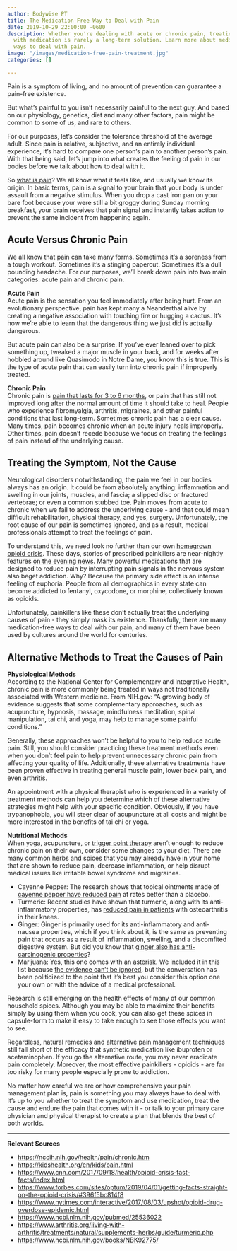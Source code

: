 ```yaml
---
author: Bodywise PT
title: The Medication-Free Way to Deal with Pain
date: 2019-10-29 22:00:00 -0600
description: Whether you're dealing with acute or chronic pain, treating that pain
  with medication is rarely a long-term solution. Learn more about medication-free
  ways to deal with pain.
image: "/images/medication-free-pain-treatment.jpg"
categories: []

---
```

Pain is a symptom of living, and no amount of prevention can guarantee a pain-free existence.

But what’s painful to you isn’t necessarily painful to the next guy. And based on our physiology, genetics, diet and many other factors, pain might be common to some of us, and rare to others.

For our purposes, let’s consider the tolerance threshold of the average adult. Since pain is relative, subjective, and an entirely individual experience, it’s hard to compare one person’s pain to another person’s pain. With that being said, let’s jump into what creates the feeling of pain in our bodies before we talk about how to deal with it.

So [what is pain](https://kidshealth.org/en/kids/pain.html)? We all know what it feels like, and usually we know its origin. In basic terms, pain is a signal to your brain that your body is under assault from a negative stimulus. When you drop a cast iron pan on your bare foot because your were still a bit groggy during Sunday morning breakfast, your brain receives that pain signal and instantly takes action to prevent the same incident from happening again.

## Acute Versus Chronic Pain

We all know that pain can take many forms. Sometimes it’s a soreness from a tough workout. Sometimes it’s a stinging papercut. Sometimes it’s a dull pounding headache. For our purposes, we’ll break down pain into two main categories: acute pain and chronic pain.

**Acute Pain**  
Acute pain is the sensation you feel immediately after being hurt. From an evolutionary perspective, pain has kept many a Neanderthal alive by creating a negative association with touching fire or hugging a cactus. It’s how we’re able to learn that the dangerous thing we just did is actually dangerous.

But acute pain can also be a surprise. If you’ve ever leaned over to pick something up, tweaked a major muscle in your back, and for weeks after hobbled around like Quasimodo in Notre Dame, you know this is true. This is the type of acute pain that can easily turn into chronic pain if improperly treated.

**Chronic Pain**  
Chronic pain is [pain that lasts for 3 to 6 months](https://nccih.nih.gov/health/pain/chronic.htm#hed2), or pain that has still not improved long after the normal amount of time it should take to heal. People who experience fibromyalgia, arthritis, migraines, and other painful conditions that last long-term. Sometimes chronic pain has a clear cause. Many times, pain becomes chronic when an acute injury heals improperly. Other times, pain doesn’t recede because we focus on treating the feelings of pain instead of the underlying cause.

## Treating the Symptom, Not the Cause

Neurological disorders notwithstanding, the pain we feel in our bodies always has an origin. It could be from absolutely anything: inflammation and swelling in our joints, muscles, and fascia; a slipped disc or fractured vertebrae; or even a common stubbed toe. Pain moves from acute to chronic when we fail to address the underlying cause - and that could mean difficult rehabilitation, physical therapy, and yes, surgery. Unfortunately, the root cause of our pain is sometimes ignored, and as a result, medical professionals attempt to treat the feelings of pain.

To understand this, we need look no further than our own [homegrown opioid crisis](https://www.nytimes.com/interactive/2017/08/03/upshot/opioid-drug-overdose-epidemic.html). These days, stories of prescribed painkillers are near-nightly features [on the evening news](https://www.cnn.com/2017/09/18/health/opioid-crisis-fast-facts/index.html). Many powerful medications that are designed to reduce pain by interrupting pain signals in the nervous system also beget addiction. Why? Because the primary side effect is an intense feeling of euphoria. People from all demographics in every state can become addicted to fentanyl, oxycodone, or morphine, collectively known as opioids.

Unfortunately, painkillers like these don’t actually treat the underlying causes of pain - they simply mask its existence. Thankfully, there are many medication-free ways to deal with our pain, and many of them have been used by cultures around the world for centuries.

## Alternative Methods to Treat the Causes of Pain

**Physiological Methods**  
According to the National Center for Complementary and Integrative Health, chronic pain is more commonly being treated in ways not traditionally associated with Western medicine. From NIH.gov: “A growing body of evidence suggests that some complementary approaches, such as acupuncture, hypnosis, massage, mindfulness meditation, spinal manipulation, tai chi, and yoga, may help to manage some painful conditions.”

Generally, these approaches won’t be helpful to you to help reduce acute pain. Still, you should consider practicing these treatment methods even when you don’t feel pain to help prevent unnecessary chronic pain from affecting your quality of life. Additionally, these alternative treatments have been proven effective in treating general muscle pain, lower back pain, and even arthritis.

An appointment with a physical therapist who is experienced in a variety of treatment methods can help you determine which of these alternative strategies might help with your specific condition. Obviously, if you have trypanophobia, you will steer clear of acupuncture at all costs and might be more interested in the benefits of tai chi or yoga.

**Nutritional Methods**  
When yoga, acupuncture, or [trigger point therapy](/trigger-point-therapy/) aren’t enough to reduce chronic pain on their own, consider some changes to your diet. There are many common herbs and spices that you may already have in your home that are shown to reduce pain, decrease inflammation, or help disrupt medical issues like irritable bowel syndrome and migraines.

* Cayenne Pepper: The research shows that topical ointments made of [cayenne pepper have reduced pain](https://www.ncbi.nlm.nih.gov/pubmed/25536022) at rates better than a placebo.
* Turmeric: Recent studies have shown that turmeric, along with its anti-inflammatory properties, has [reduced pain in patients](https://www.arthritis.org/living-with-arthritis/treatments/natural/supplements-herbs/guide/turmeric.php) with osteoarthritis in their knees.
* Ginger: Ginger is primarily used for its anti-inflammatory and anti-nausea properties, which if you think about it, is the same as preventing pain that occurs as a result of inflammation, swelling, and a discomfited digestive system. But did you know that [ginger also has anti-carcinogenic properties](https://www.ncbi.nlm.nih.gov/books/NBK92775/)?
* Marijuana: Yes, this one comes with an asterisk. We included it in this list because [the evidence can’t be ignored](https://www.ncbi.nlm.nih.gov/pubmed/29513392), but the conversation has been politicized to the point that it’s best you consider this option one your own or with the advice of a medical professional.

Research is still emerging on the health effects of many of our common household spices. Although you may be able to maximize their benefits simply by using them when you cook, you can also get these spices in capsule-form to make it easy to take enough to see those effects you want to see.

Regardless, natural remedies and alternative pain management techniques still fall short of the efficacy that synthetic medication like ibuprofen or acetaminophen. If you go the alternative route, you may never eradicate pain completely. Moreover, the most effective painkillers - opioids - are far too risky for many people especially prone to addiction.

No matter how careful we are or how comprehensive your pain management plan is, pain is something you may always have to deal with. It’s up to you whether to treat the symptom and use medication, treat the cause and endure the pain that comes with it - or talk to your primary care physician and physical therapist to create a plan that blends the best of both worlds.

---

**Relevant Sources**

* https://nccih.nih.gov/health/pain/chronic.htm
* https://kidshealth.org/en/kids/pain.html
* https://www.cnn.com/2017/09/18/health/opioid-crisis-fast-facts/index.html
* https://www.forbes.com/sites/optum/2019/04/01/getting-facts-straight-on-the-opioid-crisis/#396f5bc814f8
* https://www.nytimes.com/interactive/2017/08/03/upshot/opioid-drug-overdose-epidemic.html
* https://www.ncbi.nlm.nih.gov/pubmed/25536022
* https://www.arthritis.org/living-with-arthritis/treatments/natural/supplements-herbs/guide/turmeric.php
* https://www.ncbi.nlm.nih.gov/books/NBK92775/